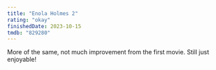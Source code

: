 ```yaml
---
title: "Enola Holmes 2"
rating: "okay"
finishedDate: 2023-10-15
tmdb: "829280"
---
```


More of the same, not much improvement from the first movie. Still just enjoyable!